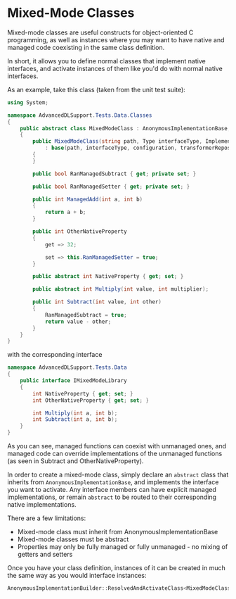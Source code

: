 Mixed-Mode Classes
==========

Mixed-mode classes are useful constructs for object-oriented C programming, as well as 
instances where you may want to have native and managed code coexisting in the same
class definition.

In short, it allows you to define normal classes that implement native interfaces, 
and activate instances of them like you'd do with normal native interfaces.

As an example, take this class (taken from the unit test suite):

```cs
using System;

namespace AdvancedDLSupport.Tests.Data.Classes
{
	public abstract class MixedModeClass : AnonymousImplementationBase, IMixedModeLibrary
	{
		public MixedModeClass(string path, Type interfaceType, ImplementationConfiguration configuration, TypeTransformerRepository transformerRepository)
			: base(path, interfaceType, configuration, transformerRepository)
		{
		}

		public bool RanManagedSubtract { get; private set; }

		public bool RanManagedSetter { get; private set; }

		public int ManagedAdd(int a, int b)
		{
			return a + b;
		}

		public int OtherNativeProperty
		{
			get => 32;

			set => this.RanManagedSetter = true;
		}

		public abstract int NativeProperty { get; set; }

		public abstract int Multiply(int value, int multiplier);

		public int Subtract(int value, int other) 
		{
			RanManagedSubtract = true;
			return value - other;
		}
	}
}
```

with the corresponding interface

```cs
namespace AdvancedDLSupport.Tests.Data
{
	public interface IMixedModeLibrary
	{
		int NativeProperty { get; set; }
		int OtherNativeProperty { get; set; }

		int Multiply(int a, int b);
		int Subtract(int a, int b);
	}
}
```

As you can see, managed functions can coexist with unmanaged ones, and managed code can override 
implementations of the unmanaged functions (as seen in Subtract and OtherNativeProperty).

In order to create a mixed-mode class, simply declare an `abstract` class that inherits from `AnonymousImplementationBase`, 
and implements the interface you want to activate. Any interface members can have explicit managed
implementations, or remain `abstract` to be routed to their corresponding native implementations.

There are a few limitations:

* Mixed-mode class must inherit from AnonymousImplementationBase
* Mixed-mode classes must be abstract
* Properties may only be fully managed or fully unmanaged - no mixing of getters and setters

Once you have your class definition, instances of it can be created in much the same way as you
would interface instances:

```cs
AnonymousImplementationBuilder::ResolvedAndActivateClass<MixedModeClass, IMixedModeLibrary>(LibraryName);
```